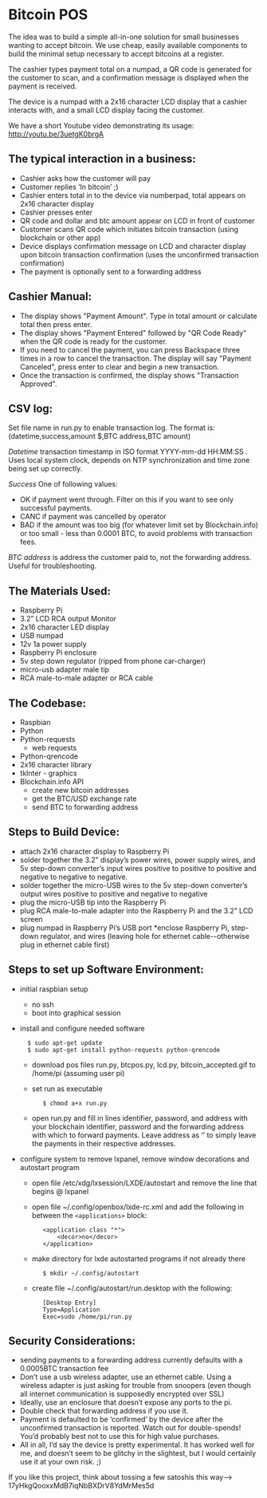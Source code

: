 Bitcoin POS
===========
The idea was to build a simple all-in-one solution for small businesses wanting to accept bitcoin. We use cheap, easily available components to build the minimal setup necessary to accept bitcoins at a register.

The cashier types payment total on a numpad, a QR code is generated for the customer to scan, and a confirmation message is displayed when the payment is received.

The device is a numpad with a 2x16 character LCD display that a cashier interacts with, and a small LCD display facing the customer. 

We have a short Youtube video demonstrating its usage: http://youtu.be/3uetgK0brgA

The typical interaction in a business:
--------------------------------------
* Cashier asks how the customer will pay
* Customer replies ‘In bitcoin’ ;)
* Cashier enters total in to the device via numberpad, total appears on 2x16 character display
* Cashier presses enter
* QR code and dollar and btc amount appear on LCD in front of customer
* Customer scans QR code which initiates bitcoin transaction (using blockchain or other app)
* Device displays confirmation message on LCD and character display upon bitcoin transaction confirmation (uses the unconfirmed transaction confirmation)
* The payment is optionally sent to a forwarding address

Cashier Manual:
---------------
* The display shows "Payment Amount". Type in total amount or calculate total then press enter.
* The display shows "Payment Entered" followed by "QR Code Ready" when the QR code is ready for the customer.
* If you need to cancel the payment, you can press Backspace three times in a row to cancel the transaction. The display will say "Payment Canceled", press enter to clear and begin a new transaction.
* Once the transaction is confirmed, the display shows "Transaction Approved".

CSV log:
--------
Set file name in run.py to enable transaction log. The format is:
(datetime,success,amount $,BTC address,BTC amount)

*Datetime* transaction timestamp in ISO format YYYY-mm-dd HH:MM:SS . Uses local system clock, depends 
on NTP synchronization and time zone being set up correctly.

*Success* One of following values:
* OK if payment went through. Filter on this if you want to see only successful 
  payments.
* CANC if payment was cancelled by operator
* BAD if the amount was too big (for whatever limit set by Blockchain.info) or 
  too small - less than 0.0001 BTC, to avoid problems with transaction fees.

*BTC address* is address the customer paid to, not the forwarding address. Useful 
for troubleshooting.

The Materials Used:
-------------------
* Raspberry Pi
* 3.2” LCD RCA output Monitor
* 2x16 character LED display
* USB numpad
* 12v 1a power supply
* Raspberry Pi enclosure
* 5v step down regulator (ripped from phone car-charger)
* micro-usb adapter male tip
* RCA male-to-male adapter or RCA cable

The Codebase:
-------------
* Raspbian
* Python
* Python-requests
   - web requests
* Python-qrencode
* 2x16 character library
* tkInter - graphics
* Blockchain.info API
   - create new bitcoin addresses
   - get the BTC/USD exchange rate
   - send BTC to forwarding address

Steps to Build Device:
----------------------
* attach 2x16 character display to Raspberry Pi
* solder together the 3.2” display’s power wires, power supply wires, and 5v step-down converter’s input wires positive to positive to positive and  negative to negative to negative.
* solder together the micro-USB wires to the 5v step-down converter’s output wires positive to positive and negative to negative
* plug the micro-USB tip into the Raspberry Pi
* plug RCA male-to-male adapter into the Raspberry Pi and the 3.2” LCD screen
* plug numpad in Raspberry Pi’s USB port
*enclose Raspberry Pi, step-down regulator, and wires (leaving hole for ethernet cable--otherwise plug in ethernet cable first)

Steps to set up Software Environment:
--------------------------------------
* initial raspbian setup
   - no ssh
   - boot into graphical session

* install and configure needed software

        $ sudo apt-get update
        $ sudo apt-get install python-requests python-qrencode

   - download pos files run.py, btcpos.py, lcd.py, bitcoin_accepted.gif to /home/pi (assuming user pi)
   - set run as executable

            $ chmod a+x run.py

   - open run.py and fill in lines identifier, password, and address with your blockchain identifier, password and the forwarding address with which to forward payments. Leave address as ‘’ to simply leave the payments in their respective addresses.

* configure system to remove lxpanel, remove window decorations and autostart program
   - open file /etc/xdg/lxsession/LXDE/autostart and remove the line that begins @ lxpanel
   - open file ~/.config/openbox/lxde-rc.xml and add the following in between the `<applications>` block:

            <application class "*">
                <decor>no</decor>
            </application>

   - make directory for lxde autostarted programs if not already there

            $ mkdir ~/.config/autostart

   - create file ~/.config/autostart/run.desktop with the following:

            [Desktop Entry]
            Type=Application
            Exec=sudo /home/pi/run.py

Security Considerations:
------------------------
* sending payments to a forwarding address currently defaults with a 0.0005BTC transaction fee
* Don’t use a usb wireless adapter, use an ethernet cable. Using a wireless adapter is just asking for trouble from snoopers (even though all internet communication is supposedly encrypted over SSL)
* Ideally, use an enclosure that doesn’t expose any ports to the pi.
* Double check that forwarding address if you use it.
* Payment is defaulted to be ‘confirmed’ by the device after the unconfirmed transaction is reported. Watch out for double-spends! You’d probably best not to use this for high value purchases.
* All in all, I’d say the device is pretty experimental. It has worked well for me, and doesn’t seem to be glitchy in the slightest, but I would certainly use it at your own risk. ;)

If you like this project, think about tossing a few satoshis this way--> 17yHkgQooxxMdB7iqNbBXDrV8YdMrMes5d
